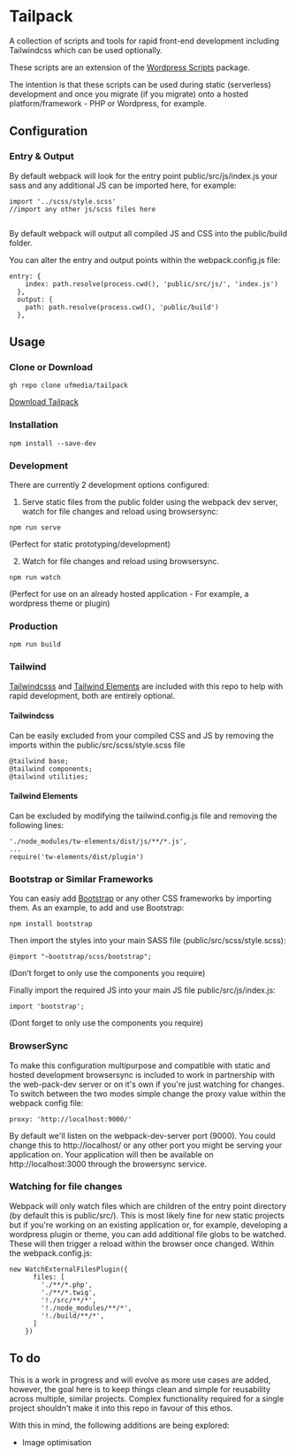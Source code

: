 # Tailpack
 
A collection of scripts and tools for rapid front-end development including Tailwindcss which can be used optionally.
 
These scripts are an extension of the [Wordpress Scripts](https://www.npmjs.com/package/@wordpress/scripts) package.
 
The intention is that these scripts can be used during static (serverless) development and once you migrate (if you migrate) onto a hosted platform/framework - PHP or Wordpress, for example.
 
## Configuration
 
### Entry & Output
 
By default webpack will look for the entry point public/src/js/index.js your sass and any additional JS can be imported here, for example:
 
```
import '../scss/style.scss'
//import any other js/scss files here
 
```
 
By default webpack will output all compiled JS and CSS into the public/build folder.
 
You can alter the entry and output points within the webpack.config.js file:
 
```
entry: {
    index: path.resolve(process.cwd(), 'public/src/js/', 'index.js')
  },
  output: {
    path: path.resolve(process.cwd(), 'public/build')
  },
```
 
## Usage
 
### Clone or Download
 
```
gh repo clone ufmedia/tailpack
```
 
[Download Tailpack](https://github.com/ufmedia/tailpack/archive/refs/heads/main.zip)
 
### Installation
 
```
npm install --save-dev
```
 
### Development
 
There are currently 2 development options configured:
 
1. Serve static files from the public folder using the webpack dev server, watch for file changes and reload using browsersync:
 
```
npm run serve
```
(Perfect for static prototyping/development)
 
2. Watch for file changes and reload using browsersync.
 
```
npm run watch
```
(Perfect for use on an already hosted application - For example, a wordpress theme or plugin)
 
### Production
 
```
npm run build
```
 
### Tailwind
 
[Tailwindcsss](https://tailwindcss.com/) and [Tailwind Elements](https://tailwind-elements.com/) are included with this repo to help with rapid development, both are entirely optional.
 
#### Tailwindcss
 
Can be easily excluded from your compiled CSS and JS by removing the imports within the public/src/scss/style.scss file
 
```
@tailwind base;
@tailwind components;
@tailwind utilities;
```
 
#### Tailwind Elements
 
Can be excluded by modifying the tailwind.config.js file and removing the following lines:
 
```
'./node_modules/tw-elements/dist/js/**/*.js',
...
require('tw-elements/dist/plugin')
```
 
### Bootstrap or Similar Frameworks
 
You can easiy add [Bootstrap](https://getbootstrap.com/) or any other CSS frameworks by importing them. As an example, to add and use Bootstrap:
 
```
npm install bootstrap
```
 
Then import the styles into your main SASS file (public/src/scss/style.scss):
 
```
@import "~bootstrap/scss/bootstrap";
```
(Don’t forget to only use the components you require)
 
 
Finally import the required JS into your main JS file public/src/js/index.js:
 
```
import 'bootstrap';
```
(Dont forget to only use the components you require)
 
 
### BrowserSync
 
To make this configuration multipurpose and compatible with static and hosted development browsersync is included to work in partnership with the web-pack-dev server or on it's own if you're just watching for changes. To switch between the two modes simple change the proxy value within the webpack config file:
 
```
proxy: 'http://localhost:9000/'
```
 
By default we'll listen on the webpack-dev-server port (9000). You could change this to http://localhost/ or any other port you might be serving your application on. Your application will then be available on http://localhost:3000 through the browersync service.
 
### Watching for file changes
 
Webpack will only watch files which are children of the entry point directory (by default this is public/src/). This is most likely fine for new static projects but if you're working on an existing application or, for example, developing a wordpress plugin or theme, you can add additional file globs to be watched. These will then trigger a reload within the browser once changed. Within the webpack.config.js:
 
```
new WatchExternalFilesPlugin({
      files: [
        './**/*.php',
        './**/*.twig',
        '!./src/**/*',
        '!./node_modules/**/*',
        '!./build/**/*',
      ]
    })
```
 
 
## To do
 
This is a work in progress and will evolve as more use cases are added, however, the goal here is to keep things clean and simple for reusability across multiple, similar projects. Complex functionality required for a single project shouldn't make it into this repo in favour of this ethos.
 
With this in mind, the following additions are being explored:
 
- Image optimisation
